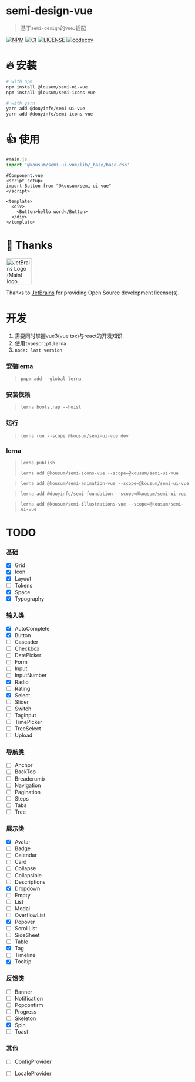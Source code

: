 # semi-design-vue

> 基于`semi-design`的`Vue3`适配

[![NPM][npm-badge]][npm-url] [![CI][ci-badge]][ci-url] [![LICENSE][license-badge]][license-url] [![codecov](https://codecov.io/gh/rashagu/semi-design-vue/branch/dev/graph/badge.svg?token=MOL39F8RO4)](https://codecov.io/gh/rashagu/semi-design-vue)


[npm-badge]: https://img.shields.io/npm/v/@kousum/semi-ui-vue.svg
[npm-url]: https://www.npmjs.com/package/@kousum/semi-ui-vue

[license-badge]: https://img.shields.io/npm/l/@kousum/semi-ui-vue
[license-url]: https://github.com/rashagu/semi-design-vue/blob/dev/LICENSE

[ci-badge]: https://github.com/rashagu/semi-design-vue/workflows/test/badge.svg?branch=dev&event=push
[ci-url]: https://github.com/rashagu/semi-design-vue/actions?query=branch%3Adev+event%3Apush



# 🔥 安装

```sh
# with npm
npm install @lousum/semi-ui-vue
npm install @lousum/semi-icons-vue

# with yarn
yarn add @douyinfe/semi-ui-vue
yarn add @douyinfe/semi-icons-vue

```

# 👍 使用

```jsx
#main.js
import '@kousum/semi-ui-vue/lib/_base/base.css'
```
```vue
#Component.vue
<script setup>
import Button from "@kousum/semi-ui-vue"
</script>

<template>
  <div>
    <Button>hello word</Button>
  </div>
</template>
```


# 💖 Thanks

<div>
<a href="https://jb.gg/OpenSourceSupport" style="color:inherit"><img style="width: 70px;" src="https://resources.jetbrains.com/storage/products/company/brand/logos/jb_beam.svg" alt="JetBrains Logo (Main) logo."></a>
</div>

Thanks to [JetBrains](https://jb.gg/OpenSourceSupport) for providing Open Source development license(s).



# 开发
1. 需要同时掌握vue3(vue tsx)与react的开发知识.
2. 使用`typescript`,`lerna`
3. `node: last version`

### 安装lerna
> `pnpm add --global lerna`

### 安装依赖
> `lerna bootstrap --hoist`

### 运行
> `lerna run --scope @kousum/semi-ui-vue dev`


### lerna
> `lerna publish`
> 
> `lerna add @kousum/semi-icons-vue --scope=@kousum/semi-ui-vue`

> `lerna add @kousum/semi-animation-vue --scope=@kousum/semi-ui-vue`

> `lerna add @douyinfe/semi-foundation --scope=@kousum/semi-ui-vue`

> `lerna add @kousum/semi-illustrations-vue --scope=@kousum/semi-ui-vue`



# TODO

### 基础

- [x] Grid
- [x] Icon
- [x] Layout
- [ ] Tokens
- [x] Space
- [x] Typography

### 输入类

- [x] AutoComplete
- [x] Button
- [ ] Cascader
- [ ] Checkbox
- [ ] DatePicker
- [ ] Form
- [ ] Input
- [ ] InputNumber
- [x] Radio
- [ ] Rating
- [x] Select
- [ ] Slider
- [ ] Switch
- [ ] TagInput
- [ ] TimePicker
- [ ] TreeSelect
- [ ] Upload

### 导航类

- [ ] Anchor
- [ ] BackTop
- [ ] Breadcrumb
- [ ] Navigation
- [ ] Pagination
- [ ] Steps
- [ ] Tabs
- [ ] Tree

### 展示类

- [x] Avatar
- [ ] Badge
- [ ] Calendar
- [ ] Card
- [ ] Collapse
- [ ] Collapsible
- [ ] Descriptions
- [x] Dropdown
- [ ] Empty
- [ ] List
- [ ] Modal
- [ ] OverflowList
- [x] Popover
- [ ] ScrollList
- [ ] SideSheet
- [ ] Table
- [x] Tag
- [ ] Timeline
- [x] Tooltip

### 反馈类

- [ ] Banner
- [ ] Notification
- [ ] Popconfirm
- [ ] Progress
- [ ] Skeleton
- [x] Spin
- [ ] Toast

### 其他

- [ ] ConfigProvider
- [ ] LocaleProvider



